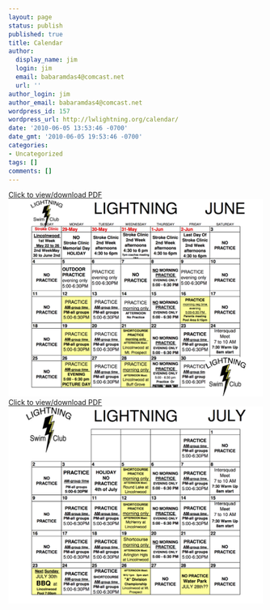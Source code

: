 ```yaml
---
layout: page
status: publish
published: true
title: Calendar
author:
  display_name: jim
  login: jim
  email: babaramdas4@comcast.net
  url: ''
author_login: jim
author_email: babaramdas4@comcast.net
wordpress_id: 157
wordpress_url: http://lwlightning.org/calendar/
date: '2010-06-05 13:53:46 -0700'
date_gmt: '2010-06-05 19:53:46 -0700'
categories:
- Uncategorized
tags: []
comments: []
---
```

<a href="/files/2017%20June%20Lightning%20Calendar.pdf">
    Click to view/download PDF
    <img class='calendar-preview' src="/images/calendar_previews/2017%20June%20Lightning%20Calendar.png">
</a>

<a href="/files/2017%20July%20Lightning%20Calendar.pdf">
    Click to view/download PDF
    <img class='calendar-preview' src="/images/calendar_previews/2017%20July%20Lightning%20Calendar.png">
</a>

